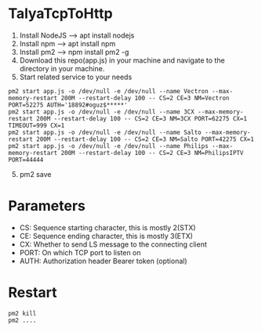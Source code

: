 # TalyaTcpToHttp
1. Install NodeJS -->
apt install nodejs
2. Install npm -->
apt install npm 
2. Install pm2 --> 
npm install pm2 -g
3. Download this repo(app.js) in your machine and navigate to the directory in your machine.
4. Start related service to your needs
```
pm2 start app.js -o /dev/null -e /dev/null --name Vectron --max-memory-restart 200M --restart-delay 100 -- CS=2 CE=3 NM=Vectron PORT=52275 AUTH='18892#oguz$*****'
pm2 start app.js -o /dev/null -e /dev/null --name 3CX --max-memory-restart 200M --restart-delay 100 -- CS=2 CE=3 NM=3CX PORT=62275 CX=1 TIMEOUT=999 CX=1
pm2 start app.js -o /dev/null -e /dev/null --name Salto --max-memory-restart 200M --restart-delay 100 -- CS=2 CE=3 NM=Salto PORT=42275 CX=1
pm2 start app.js -o /dev/null -e /dev/null --name Philips --max-memory-restart 200M --restart-delay 100 -- CS=2 CE=3 NM=PhilipsIPTV PORT=44444
```
5. pm2 save

# Parameters
* CS: Sequence starting character, this is mostly 2(STX)
* CE: Sequence ending character, this is mostly 3(ETX)
* CX: Whether to send LS message to the connecting client
* PORT: On which TCP port to listen on
* AUTH: Authorization header Bearer token (optional)

# Restart
```
pm2 kill 
pm2 ....
```
